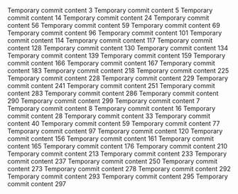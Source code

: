 Temporary commit content 3
Temporary commit content 5
Temporary commit content 14
Temporary commit content 24
Temporary commit content 56
Temporary commit content 59
Temporary commit content 69
Temporary commit content 96
Temporary commit content 101
Temporary commit content 114
Temporary commit content 117
Temporary commit content 128
Temporary commit content 130
Temporary commit content 134
Temporary commit content 139
Temporary commit content 159
Temporary commit content 166
Temporary commit content 167
Temporary commit content 183
Temporary commit content 218
Temporary commit content 225
Temporary commit content 228
Temporary commit content 229
Temporary commit content 241
Temporary commit content 251
Temporary commit content 283
Temporary commit content 286
Temporary commit content 290
Temporary commit content 299
Temporary commit content 7
Temporary commit content 8
Temporary commit content 16
Temporary commit content 28
Temporary commit content 33
Temporary commit content 40
Temporary commit content 59
Temporary commit content 77
Temporary commit content 97
Temporary commit content 120
Temporary commit content 156
Temporary commit content 161
Temporary commit content 165
Temporary commit content 176
Temporary commit content 210
Temporary commit content 213
Temporary commit content 233
Temporary commit content 237
Temporary commit content 250
Temporary commit content 273
Temporary commit content 278
Temporary commit content 292
Temporary commit content 293
Temporary commit content 295
Temporary commit content 297
